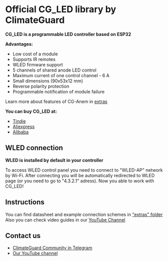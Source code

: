 # [](https://github.com/climateguard/CG_led#official-library-for-cg_led-by-climateguard)Official CG_LED library by ClimateGuard

**CG_LED is a programmable LED controller based on ESP32**

**Advantages:**
- Low cost of a module
- Supports IR remotes 
- WLED firmware support
- 5 channels of shared anode LED control  
- Maximum current of one control channel - 6 A  
- Small dimensions (90x53x12 mm)  
- Reverse polarity protection
- Programmable notification of module failure 

Learn more about features of CG-Anem in [extras](https://github.com/climateguard/CG-Anem/tree/master/extras)

**You can buy CG_LED at:**

-  [Tindie](https://www.tindie.com/stores/climateguard/)  
-  [Aliexpress](https://aliexpress.ru/store/all-wholesale-products/910985005.html)  
-  [Alibaba](https://mashintertorg.trustpass.alibaba.com/productgrouplist-903279422/Electronics.html?spm=a2700.shop_cp.88.14)

## WLED connection
**WLED is installed by default in your controller**

To access WLED control panel you need to connect to "WLED-AP" network by Wi-Fi. After connecting you will be automatically redirected to WLED page (or you need to go to "4.3.2.1" adress). Now you able to work with CG_LED!


## [](https://github.com/climateguard/CG-Anem#instructions)Instructions

You can find datasheet and example connection schemes in  ["extras" folder](https://github.com/climateguard/RadSens/tree/master/extras/)  
Also you can check video guides in our [YouTube Channel](https://www.youtube.com/channel/UCp0ztK0nSK1sWZI-IgQqJeQ)


## [](https://github.com/climateguard/CG-Anem#contact-us)Contact us
- [ClimateGuard Community in Telegram](https://t.me/climateguard_community)  
- [Our YouTube channel](https://www.youtube.com/channel/UCp0ztK0nSK1sWZI-IgQqJeQ)
